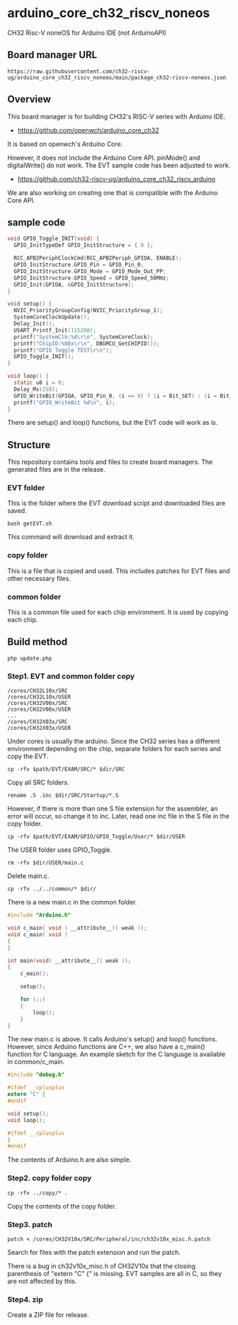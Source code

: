 # arduino_core_ch32_riscv_noneos
CH32 Risc-V noneOS for Arduino IDE (not ArduinoAPI)

## Board manager URL

```
https://raw.githubusercontent.com/ch32-riscv-ug/arduino_core_ch32_riscv_noneos/main/package_ch32-riscv-noneos.json
```

## Overview

This board manager is for building CH32's RISC-V series with Arduino IDE.

- https://github.com/openwch/arduino_core_ch32

It is based on openwch's Arduino Core.

However, it does not include the Arduino Core API. pinMode() and digitalWrite() do not work.
The EVT sample code has been adjusted to work.

- https://github.com/ch32-riscv-ug/arduino_core_ch32_riscv_arduino

We are also working on creating one that is compatible with the Arduino Core API.

## sample code
```c
void GPIO_Toggle_INIT(void) {
  GPIO_InitTypeDef GPIO_InitStructure = { 0 };

  RCC_APB2PeriphClockCmd(RCC_APB2Periph_GPIOA, ENABLE);
  GPIO_InitStructure.GPIO_Pin = GPIO_Pin_0;
  GPIO_InitStructure.GPIO_Mode = GPIO_Mode_Out_PP;
  GPIO_InitStructure.GPIO_Speed = GPIO_Speed_50MHz;
  GPIO_Init(GPIOA, &GPIO_InitStructure);
}

void setup() {
  NVIC_PriorityGroupConfig(NVIC_PriorityGroup_1);
  SystemCoreClockUpdate();
  Delay_Init();
  USART_Printf_Init(115200);
  printf("SystemClk:%d\r\n", SystemCoreClock);
  printf("ChipID:%08x\r\n", DBGMCU_GetCHIPID());
  printf("GPIO Toggle TEST\r\n");
  GPIO_Toggle_INIT();
}

void loop() {
  static u8 i = 0;
  Delay_Ms(250);
  GPIO_WriteBit(GPIOA, GPIO_Pin_0, (i == 0) ? (i = Bit_SET) : (i = Bit_RESET));
  printf("GPIO_WriteBit %d\n", i);
}
```

There are setup() and loop() functions, but the EVT code will work as is.

## Structure

This repository contains tools and files to create board managers. The generated files are in the release.

### EVT folder

This is the folder where the EVT download script and downloaded files are saved.

```
bash getEVT.sh
```

This command will download and extract it.

### copy folder

This is a file that is copied and used. This includes patches for EVT files and other necessary files.

### common folder

This is a common file used for each chip environment.
It is used by copying each chip.

## Build method

```
php update.php
```

### Step1. EVT and common folder copy

```
/cores/CH32L10x/SRC
/cores/CH32L10x/USER
/cores/CH32V00x/SRC
/cores/CH32V00x/USER
...
/cores/CH32X03x/SRC
/cores/CH32X03x/USER
```

Under cores is usually the arduino. Since the CH32 series has a different environment depending on the chip, separate folders for each series and copy the EVT.

```
cp -rfv $path/EVT/EXAM/SRC/* $dir/SRC
```

Copy all SRC folders.

```
rename .S .inc $dir/SRC/Startup/*.S
```

However, if there is more than one S file extension for the assembler, an error will occur, so change it to inc.
Later, read one inc file in the S file in the copy folder.

```
cp -rfv $path/EVT/EXAM/GPIO/GPIO_Toggle/User/* $dir/USER
```

The USER folder uses GPIO_Toggle.

```
rm -rfv $dir/USER/main.c
```

Delete main.c.

```
cp -rfv ../../common/* $dir/
```

There is a new main.c in the common folder.

```c
#include "Arduino.h"

void c_main( void ) __attribute__(( weak ));
void c_main( void )
{
}

int main(void) __attribute__(( weak ));
{
    c_main();

    setup();

    for (;;)
    {
        loop();
    }
}
```

The new main.c is above. It calls Arduino's setup() and loop() functions. However, since Arduino functions are C++, we also have a c_main() function for C language.
An example sketch for the C language is available in common/c_main.

```c
#include "debug.h"

#ifdef __cplusplus
extern "C" {
#endif

void setup();
void loop();

#ifdef __cplusplus
}
#endif
```

The contents of Arduino.h are also simple.

### Step2. copy folder copy

```
cp -rfv ../copy/* .
```

Copy the contents of the copy folder.

### Step3. patch

```
patch < /cores/CH32V10x/SRC/Peripheral/inc/ch32v10x_misc.h.patch
```

Search for files with the patch extension and run the patch.

There is a bug in ch32v10x_misc.h of CH32V10x that the closing parenthesis of "extern "C" {" is missing.
EVT samples are all in C, so they are not affected by this.

### Step4. zip

Create a ZIP file for release.
